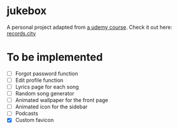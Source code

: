 # jukebox

A personal project adapted from [a udemy course](https://www.udemy.com/course/spotify-clone/).
Check it out here: [records.city](https://www.records.city)

# To be implemented

- [ ] Forgot password function
- [ ] Edit profile function
- [ ] Lyrics page for each song
- [ ] Random song generator
- [ ] Animated wallpaper for the front page
- [ ] Animated icon for the sidebar
- [ ] Podcasts
- [x] Custom favicon
